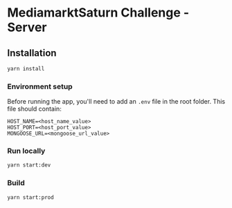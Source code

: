 # MediamarktSaturn Challenge - Server

## Installation

```bash
yarn install
```

### Environment setup

Before running the app, you'll need to add an `.env` file in the root folder. This file should contain:

```env
HOST_NAME=<host_name_value>
HOST_PORT=<host_port_value>
MONGOOSE_URL=<mongoose_url_value>
```

### Run locally

```bash
yarn start:dev
```

### Build

```bash
yarn start:prod
```